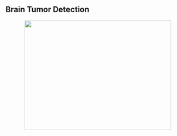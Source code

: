 ## Brain Tumor Detection
<p align = "center"><img src="https://github.com/user-attachments/assets/20822949-e0a2-4ee1-92f3-8ce29285c405" width = "400px" height ="300px"></p>
